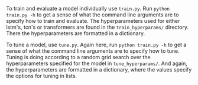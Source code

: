 To train and evaluate a model individually use `train.py`. Run `python train.py -h` to get a sense of what the command line arguments are to specify how to train and evaluate. The hyperparameters used for either lstm's, tcn's or transformers are found in the `train_hyperparams/` directory. There the hyperparameters are formatted in a dictionary.

To tune a model, use `tune.py`. Again here, run `python train.py -h` to get a sense of what the command line arguments are to specify how to tune. Tuning is doing according to a random grid search over the hyperparameters specified for the model in `tune_hyperparams/`. And again, the hyperparameters are formatted in a dictionary, where the values specify the options for tuning in lists. 
